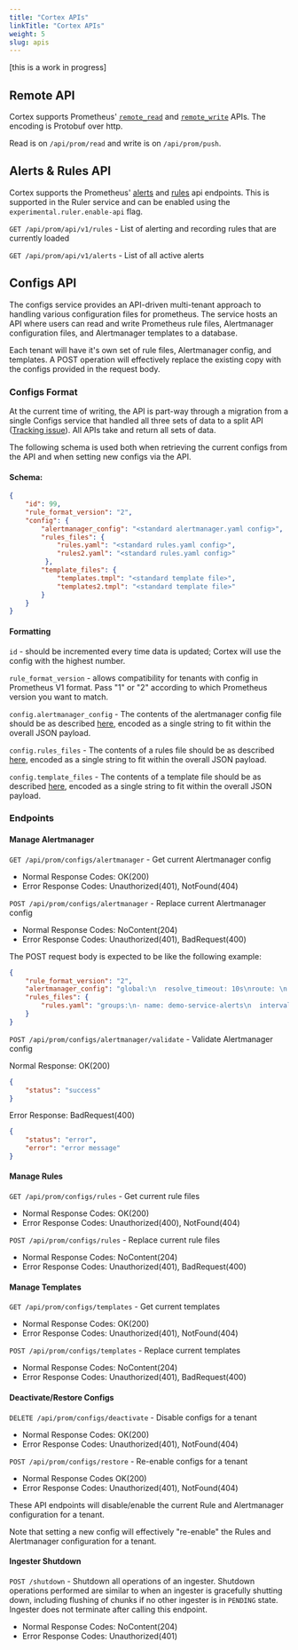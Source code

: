 ```yaml
---
title: "Cortex APIs"
linkTitle: "Cortex APIs"
weight: 5
slug: apis
---
```


[this is a work in progress]

## Remote API

Cortex supports Prometheus'
[`remote_read`](https://prometheus.io/docs/prometheus/latest/configuration/configuration/#remote_read)
and
[`remote_write`](https://prometheus.io/docs/prometheus/latest/configuration/configuration/#remote_write)
APIs.  The encoding is Protobuf over http.

Read is on `/api/prom/read` and write is on `/api/prom/push`.

## Alerts & Rules API

Cortex supports the Prometheus' [alerts](https://prometheus.io/docs/prometheus/latest/querying/api/#alerts) and [rules](https://prometheus.io/docs/prometheus/latest/querying/api/#rules) api endpoints. This is supported in the Ruler service and can be enabled using the `experimental.ruler.enable-api` flag.

`GET /api/prom/api/v1/rules` - List of alerting and recording rules that are currently loaded

`GET /api/prom/api/v1/alerts` - List of all active alerts

## Configs API

The configs service provides an API-driven multi-tenant approach to handling various configuration files for prometheus. The service hosts an API where users can read and write Prometheus rule files, Alertmanager configuration files, and Alertmanager templates to a database.

Each tenant will have it's own set of rule files, Alertmanager config, and templates. A POST operation will effectively replace the existing copy with the configs provided in the request body.

### Configs Format

At the current time of writing, the API is part-way through a migration from a single Configs service that handled all three sets of data to a split API ([Tracking issue](https://github.com/cortexproject/cortex/issues/619)). All APIs take and return all sets of data.

The following schema is used both when retrieving the current configs from the API and when setting new configs via the API.

#### Schema:

```json
{
    "id": 99,
    "rule_format_version": "2",
    "config": {
        "alertmanager_config": "<standard alertmanager.yaml config>",
        "rules_files": {
            "rules.yaml": "<standard rules.yaml config>",
            "rules2.yaml": "<standard rules.yaml config>"
         },
        "template_files": {
            "templates.tmpl": "<standard template file>",
            "templates2.tmpl": "<standard template file>"
        }
    }
}
```

#### Formatting

`id` - should be incremented every time data is updated; Cortex will use the config with the highest number.

`rule_format_version` - allows compatibility for tenants with config in Prometheus V1 format. Pass "1" or "2" according to which Prometheus version you want to match.

`config.alertmanager_config` - The contents of the alertmanager config file should be as described [here](https://prometheus.io/docs/prometheus/latest/configuration/alerting_rules/), encoded as a single string to fit within the overall JSON payload.

`config.rules_files` - The contents of a rules file should be as described [here](http://prometheus.io/docs/prometheus/latest/configuration/recording_rules/), encoded as a single string to fit within the overall JSON payload.

`config.template_files` - The contents of a template file should be as described [here](https://prometheus.io/docs/alerting/notification_examples/#defining-reusable-templates), encoded as a single string to fit within the overall JSON payload.

### Endpoints

#### Manage Alertmanager

`GET /api/prom/configs/alertmanager` - Get current Alertmanager config

- Normal Response Codes: OK(200)
- Error Response Codes: Unauthorized(401), NotFound(404)

`POST /api/prom/configs/alertmanager` - Replace current Alertmanager config

- Normal Response Codes: NoContent(204)
- Error Response Codes: Unauthorized(401), BadRequest(400)

The POST request body is expected to be like the following example:
```json
{
    "rule_format_version": "2",
    "alertmanager_config": "global:\n  resolve_timeout: 10s\nroute: \n  receiver: webhook\nreceivers:\n  - name: webhook\n    webhook_configs: \n    - url: http://example.com",
    "rules_files": {
        "rules.yaml": "groups:\n- name: demo-service-alerts\n  interval: 1s\n  rules:\n  - alert: SomethingIsUp\n    expr: up == 1\n"
    }
}
```

`POST /api/prom/configs/alertmanager/validate` - Validate Alertmanager config

Normal Response: OK(200)
```json
{
    "status": "success"
}
```

Error Response: BadRequest(400)
```json
{
    "status": "error",
    "error": "error message"
}
```

#### Manage Rules

`GET /api/prom/configs/rules` - Get current rule files

- Normal Response Codes: OK(200)
- Error Response Codes: Unauthorized(400), NotFound(404)

`POST /api/prom/configs/rules` - Replace current rule files

- Normal Response Codes: NoContent(204)
- Error Response Codes: Unauthorized(401), BadRequest(400)

#### Manage Templates

`GET /api/prom/configs/templates` - Get current templates

- Normal Response Codes: OK(200)
- Error Response Codes: Unauthorized(401), NotFound(404)

`POST /api/prom/configs/templates` - Replace current templates

- Normal Response Codes: NoContent(204)
- Error Response Codes: Unauthorized(401), BadRequest(400)

#### Deactivate/Restore Configs

`DELETE /api/prom/configs/deactivate` - Disable configs for a tenant

- Normal Response Codes: OK(200)
- Error Response Codes: Unauthorized(401), NotFound(404)

`POST /api/prom/configs/restore` - Re-enable configs for a tenant

- Normal Response Codes OK(200)
- Error Response Codes: Unauthorized(401), NotFound(404)

These API endpoints will disable/enable the current Rule and Alertmanager configuration for a tenant.

Note that setting a new config will effectively "re-enable" the Rules and Alertmanager configuration for a tenant.

#### Ingester Shutdown

`POST /shutdown` - Shutdown all operations of an ingester. Shutdown operations performed are similar to when an ingester is gracefully shutting down, including flushing of chunks if no other ingester is in `PENDING` state. Ingester does not terminate after calling this endpoint.

- Normal Response Codes: NoContent(204)
- Error Response Codes: Unauthorized(401)
